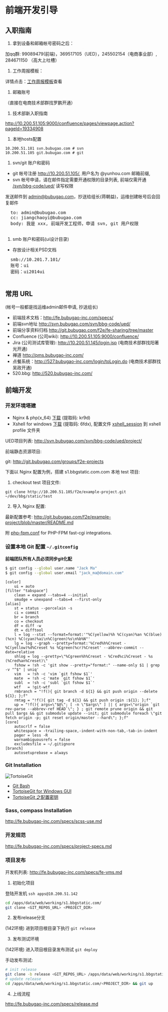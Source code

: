 前端开发引导
============

## 入职指南

1. 拿到设备和邮箱帐号密码之后：

  加qq群: 99089479(前端)，369517105（UED），245502154（电商事业部）, 284671150 （高大上吐槽）

1. 工作周报模板：
  
  详情点击：[工作周报模板](./weekly-report-template.md)查看

1. 邮箱账号

  （直接在电商技术部群找罗鹏开通）

1. 技术部新入职指南

  <http://10.200.51.105:9000/confluence/pages/viewpage.action?pageId=19334908>

1. 本地hosts配置 

  ```
  10.200.51.181 svn.bubugao.com # svn
  10.200.51.105 git.bubugao.com # git
  ```

1. svn/git 账户和密码

  * git 帐号注册 <http://10.200.51.105/>, 用户名为 @yunhou.com 邮箱前缀,
  * svn 帐号申请，请在邮件指定需要开通权限的目录列表, 前端仅需开通 [/svn/bbg-code/ued/](http://10.200.51.181/svn/bbg-code/ued/) 读写权限

  发送邮件到 admin@bubugao.com，抄送给组长(蒋朝益)，运维创建帐号后会回复邮件

  <pre>
  to: admin@bubugao.com
  cc: jiangchaoyi@bubugao.com
  body: 我是 xxx, 前端开发工程师，申请 svn, git 用户权限
  </pre>

1. smb 账户和密码(ui设计目录)

  * 存放设计相关PSD文档

  <pre>
  smb://10.201.7.101/   
  账号：ui  
  密码：ui2014ui   
  </pre>

## 常用 URL

  (帐号一般都是找运维admin邮件申请,  抄送组长)

  * 前端技术文档：<http://fe.bubugao-inc.com/specs/>
  * 前端svn地址 <http://svn.bubugao.com/svn/bbg-code/ued/>
  * 前端分享资料归档 <http://git.bubugao.com/f2e/fe-sharing/tree/master>
  * Confluence (公司wiki): <http://10.200.51.105:9000/confluence/>
  * Jira (公司测试库管理): <http://10.200.51.145/login.jsp> (电商技术部群找阳著光开通)
  * 禅道 <http://pms.bubugao-inc.com/>
  * 点餐系统：<http://527.bubugao-inc.com/login/toLogin.do> (电商技术部群找吴政开通)
  * 520.bbg: <http://520.bubugao-inc.com/>

## 前端开发

### 开发环境塔建

* Nginx & php(x_64) [下载](http://pan.baidu.com/s/1kTCG6Rt) (提取码: kr9d)
* Xshell for windows [下载](http://pan.baidu.com/s/1kTmsktT) (提取码: 6fdx), 配置文件 [xshell_session](http://10.200.51.105/f2e/relay-session.git) 到 xshell profile 文件夹

UED项目列表: <http://svn.bubugao.com/svn/bbg-code/ued/project/>

前端静态资源项目:

git: <http://git.bubugao.com/groups/f2e-projects>

下面以 Nginx 配置为例，搭建 s1.bbgstatic.com.com 本地 test 项目:

1. checkout test 项目文件:

  ```
  git clone http://10.200.51.105/f2e/example-project.git ~/dev/bbg/static/test
  ```

2. 导入 Nginx 配置:

  最新配置参考: <http://git.bubugao.com/f2e/example-project/blob/master/README.md>

  附 [php-fpm.conf](https://gist.github.com/allex/8efc1e13448c2498a211) for PHP-FPM fast-cgi integrations.

### 设置本地 Git 配置 `~/.gitconfig`

**前端团队所有人员必须同步git化配**

```sh
$ git config --global user.name "Jack Ma"
$ git config --global user.email "jack_ma@domain.com"
```

```
[color]
    ui = auto
[filter "tabspace"]
    clean = expand --tabs=4 --initial
    smudge = unexpand --tabs=4 --first-only
[alias]
    st = status --porcelain -s
    ci = commit
    br = branch
    co = checkout
    df = diff -w
    dt = difftool
    l = log --stat --format=format:'"%C(yellow)%h %C(cyan)%an %C(blue)(%cn) %C(cyan)%ai\n%C(green)%s\n%b%N"'
    lg = log --graph --pretty=format:'%Cred%h%Creset -%C(yellow)%d%Creset %s %Cgreen(%cr)%Creset' --abbrev-commit --date=relative
    shlog = log --pretty=\"%Cgreen%h%Creset - %Cred%ci%Creset - %s (%Cred%an%Creset)\"
    fshow = !sh -c 'git show --pretty="format:" --name-only $1 | grep -v "^$" | uniq'
    vim   = !sh -c 'vim `git fshow $1`'
    mate  = !sh -c 'mate `git fshow $1`'
    subl  = !sh -c 'subl `git fshow $1`'
    wtf   = !git-wtf
    rmbranch = "!f(){ git branch -d ${1} && git push origin --delete ${1}; };f"
    rmtag = "!f(){ git tag -d ${1} && git push origin :${1}; };f"
    up = "!f(){ args=\"$@\"; [ -n \"$args\" ] || { args=\"origin `git rev-parse --abbrev-ref HEAD`\"; } ; git remote prune origin && git pull $args && git submodule update --init; git submodule foreach \"git fetch origin -p; git reset origin/master --hard\"; };f"
[core]
    autocrlf = false
    whitespace = -trailing-space,-indent-with-non-tab,-tab-in-indent
    pager = less -R
    warnambiguousrefs = false
    excludesfile = ~/.gitignore
[branch]
    autosetuprebase = always
```

### Git Installation

![TortoiseGit](http://download.tortoisegit.org/logo.png)

- [Git Bash](http://git-scm.com/downloads/)
- [TortoiseGit for Windows GUI](http://download.tortoisegit.org/tgit/1.8.13.0/)
- [TortoiseGit 之配置密钥](http://blog.csdn.net/bendanbaichi1989/article/details/17916795)

### Sass, compass Installation

<http://fe.bubugao-inc.com/specs/scss-use.md>

### 开发规范

<http://fe.bubugao-inc.com/specs/project-specs.md>

### 项目发布

开发机列表: <http://fe.bubugao-inc.com/specs/fe-vms.md>

1. 初始化项目

  登陆开发机 `ssh apps@10.200.51.142`

  ```sh
  cd /apps/data/web/working/s1.bbgstatic.com/
  git clone <GIT_REPOS_URL> <PROJECT_DIR>
  ```

2. 发布release分支

  (142环境) 进到项目根目录下执行 `git release`

3. 发布测试环境

  (142环境) 进入项目根目录发布测试 `git deploy`

  手动发布测试:

  ```sh
  # init release
  git clone -b release <GIT_REPOS_URL> /apps/data/web/working/s1.bbgstatic.com/<PROJECT_DIR>
  # update release
  cd /apps/data/web/working/s1.bbgstatic.com/<PROJECT_DIR> && git up
  ```

4. 上线流程

  <http://fe.bubugao-inc.com/specs/release.md>
